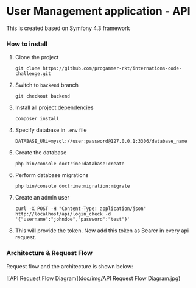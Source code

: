# User Management application - API

This is created based on Symfony 4.3 framework

### How to install

1. Clone the project
    ```
    git clone https://github.com/progammer-rkt/internations-code-challenge.git
    ```
2. Switch to `backend` branch
    ```
    git checkout backend
    ```
3. Install all project dependencies
    ```
    composer install
    ```
4. Specify database in `.env` file
    ```
    DATABASE_URL=mysql://user:password@127.0.0.1:3306/database_name

5. Create the database
    ```
    php bin/console doctrine:database:create
    ```
6. Perform database migrations
    ```
    php bin/console doctrine:migration:migrate
    ```
7. Create an admin user
    ```
    curl -X POST -H "Content-Type: application/json" http://localhost/api/login_check -d '{"username":"johndoe","password":"test"}'
    ```
8. This will provide the token. Now add this token as Bearer in every api request.


### Architecture & Request Flow

Request flow and the architecture is shown below:

![API Request Flow Diagram](doc/img/API Request Flow Diagram.jpg)

